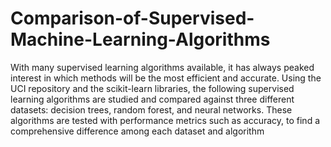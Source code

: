 # Comparison-of-Supervised-Machine-Learning-Algorithms
With many supervised learning algorithms available, it has always peaked interest in which methods will be the most efficient and accurate. Using the UCI repository and the scikit-learn libraries, the following supervised learning algorithms are studied and compared against three different datasets: decision trees, random forest, and neural networks. These algorithms are tested with performance metrics such as accuracy, to find a comprehensive difference among each dataset and algorithm
